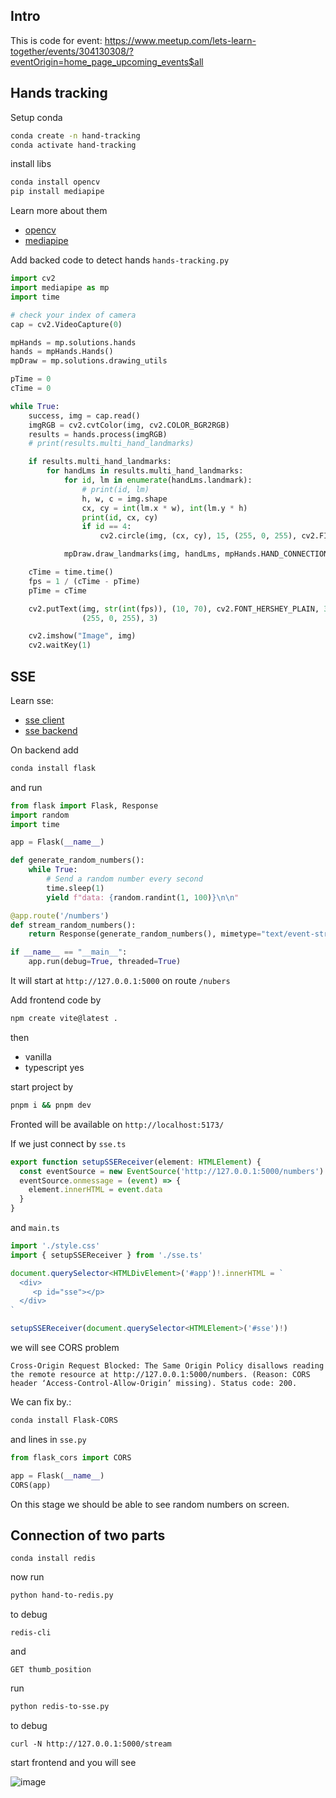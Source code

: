 ## Intro

This is code for event: https://www.meetup.com/lets-learn-together/events/304130308/?eventOrigin=home_page_upcoming_events$all

## Hands tracking

Setup conda

```bash
conda create -n hand-tracking
conda activate hand-tracking
```

install libs

```bash
conda install opencv
pip install mediapipe
```

Learn more about them
- [opencv](https://docs.opencv.org/4.x/d1/dfb/intro.html)
- [mediapipe](https://ai.google.dev/edge/mediapipe/solutions/guide)

Add backed code to detect hands `hands-tracking.py`

```python
import cv2
import mediapipe as mp
import time

# check your index of camera
cap = cv2.VideoCapture(0)

mpHands = mp.solutions.hands
hands = mpHands.Hands()
mpDraw = mp.solutions.drawing_utils

pTime = 0
cTime = 0

while True:
    success, img = cap.read()
    imgRGB = cv2.cvtColor(img, cv2.COLOR_BGR2RGB)
    results = hands.process(imgRGB)
    # print(results.multi_hand_landmarks)

    if results.multi_hand_landmarks:
        for handLms in results.multi_hand_landmarks:
            for id, lm in enumerate(handLms.landmark):
                # print(id, lm)
                h, w, c = img.shape
                cx, cy = int(lm.x * w), int(lm.y * h)
                print(id, cx, cy)
                if id == 4:
                    cv2.circle(img, (cx, cy), 15, (255, 0, 255), cv2.FILLED)

            mpDraw.draw_landmarks(img, handLms, mpHands.HAND_CONNECTIONS)

    cTime = time.time()
    fps = 1 / (cTime - pTime)
    pTime = cTime

    cv2.putText(img, str(int(fps)), (10, 70), cv2.FONT_HERSHEY_PLAIN, 3,
                (255, 0, 255), 3)

    cv2.imshow("Image", img)
    cv2.waitKey(1)
```

## SSE

Learn sse:

- [sse client](https://developer.mozilla.org/en-US/docs/Web/API/Server-sent_events/Using_server-sent_events)
- [sse backend](https://medium.com/@nandagopal05/server-sent-events-with-python-fastapi-f1960e0c8e4b)

On backend add

```bash
conda install flask
```

and run

```python
from flask import Flask, Response
import random
import time

app = Flask(__name__)

def generate_random_numbers():
    while True:
        # Send a random number every second
        time.sleep(1)
        yield f"data: {random.randint(1, 100)}\n\n"

@app.route('/numbers')
def stream_random_numbers():
    return Response(generate_random_numbers(), mimetype="text/event-stream")

if __name__ == "__main__":
    app.run(debug=True, threaded=True)
```

It will start at `http://127.0.0.1:5000` on route `/nubers`

Add frontend code by

```bash
npm create vite@latest .
```

then
- vanilla
- typescript yes

start project by

```bash
pnpm i && pnpm dev
```

Fronted will be available on `http://localhost:5173/`

If we just connect by `sse.ts`

```ts
export function setupSSEReceiver(element: HTMLElement) {
  const eventSource = new EventSource('http://127.0.0.1:5000/numbers')
  eventSource.onmessage = (event) => {
    element.innerHTML = event.data
  }
}
```

and `main.ts`

```ts
import './style.css'
import { setupSSEReceiver } from './sse.ts'

document.querySelector<HTMLDivElement>('#app')!.innerHTML = `
  <div>
     <p id="sse"></p>
  </div>
`

setupSSEReceiver(document.querySelector<HTMLElement>('#sse')!)
```

we will see CORS problem

```
Cross-Origin Request Blocked: The Same Origin Policy disallows reading the remote resource at http://127.0.0.1:5000/numbers. (Reason: CORS header ‘Access-Control-Allow-Origin’ missing). Status code: 200.
```

We can fix by.:

```bash
conda install Flask-CORS
```

and lines in `sse.py`

```python
from flask_cors import CORS

app = Flask(__name__)
CORS(app) 
```

On this stage we should be able to see random numbers on screen.

## Connection of two parts

```
conda install redis
```

now run

```bash
python hand-to-redis.py
```

to debug

```
redis-cli
```

and

```
GET thumb_position
```

run

```bash
python redis-to-sse.py
```

to debug

```
curl -N http://127.0.0.1:5000/stream
```

start frontend and you will see

![image](https://github.com/user-attachments/assets/2046912f-6800-4a44-b1dd-b686f45c9416)
